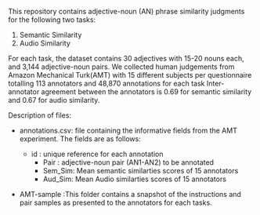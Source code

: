 
This repository contains adjective-noun (AN) phrase similarity judgments for the following two tasks:

1) Semantic Similarity
2) Audio Similarity

For each task, the dataset contains 30 adjectives with 15-20 nouns each, and 3,144 adjective-noun pairs. 
We collected human judgements from Amazon Mechanical Turk(AMT) with 15 different subjects per questionnaire totalling 113 annotators and 48,870 annotations for each task
Inter-annotator agreement between the annotators is 0.69 for semantic similarity and 0.67 for audio similarity.


Description of files:

* annotations.csv: file containing the informative fields from the AMT experiment.
  The fields are as follows:
  - id : unique reference for each annotation
	- Pair : adjective-noun pair (AN1-AN2) to be annotated	
	- Sem_Sim: Mean semantic similarties scores of 15 annotators
	- Aud_Sim: Mean Audio similarties scores of 15 annotators

* AMT-sample :This folder contains a snapshot of the instructions and pair samples as presented to the annotators for each tasks. 


